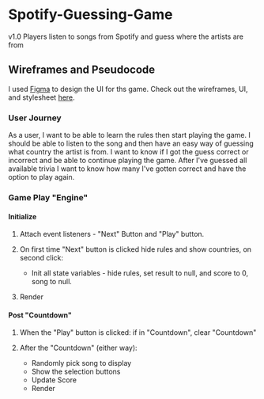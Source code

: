# Spotify-Guessing-Game

v1.0 Players listen to songs from Spotify and guess where the artists are from

## Wireframes and Pseudocode

I used [Figma](https://www.figma.com) to design the UI for ths game. Check out the wireframes, UI, and stylesheet [here](https://www.figma.com/file/COOHN795moEejfb30q6sgKbO/SpotifyGuessingGames_SGGW?node-id=0%3A1).

### User Journey

As a user, I want to be able to learn the rules then start playing the game. I should be able to listen to the song and then have an easy way of guessing what country the artist is from. I want to know if I got the guess correct or incorrect and be able to continue playing the game. After I've guessed all available trivia I want to know how many I've gotten correct and have the option to play again.

### Game Play "Engine"

#### Initialize

1. Attach event listeners - "Next" Button and "Play" button.
2. On first time "Next" button is clicked hide rules and show countries, on second click:

   - Init all state variables - hide rules, set result to null, and score to 0, song to null.

3. Render

#### Post "Countdown"

1. When the "Play" button is clicked: if in "Countdown", clear "Countdown"

2. After the "Countdown" (either way):

   - Randomly pick song to display
   - Show the selection buttons
   - Update Score
   - Render
